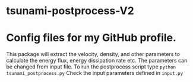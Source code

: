# tsunami-postprocess-V2
# Config files for my GitHub profile.
This package will extract the velocity, density, and other parameters to calculate the energy flux, energy dissipation rate etc. 
The parameters can be changed from input file. 
To run the postprocess script type 
```python tsunami_postprocess.py```
Check the input parameters defined in `input.py`